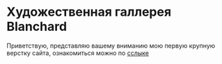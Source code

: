 # Художественная галлерея Blanchard
Приветствую, представляю вашему вниманию мою первую крупную верстку сайта, ознакомиться можно по [сслыке](https://rshuva1ov.github.io/blanchard-gallery/)
